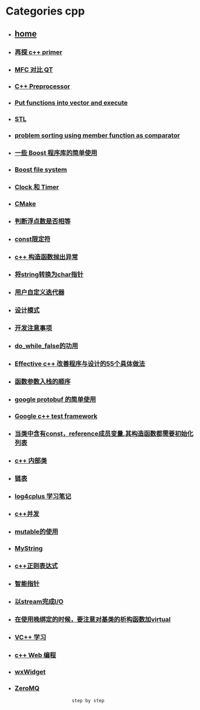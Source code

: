 # Categories cpp
* ## [home](../README.md)
* ### [再探 c++ primer](C++Primer.md)
* ### [MFC 对比 QT](MFC_VS_QT.md)
* ### [C++ Preprocessor](Preprocessor.md)
* ### [Put functions into vector and execute](PutFunctionsIntoVectorAndExecute.md)
* ### [STL](STL.md)
* ### [problem sorting using member function as comparator](algorithmSortNonStaticMemberFunction.md)
* ### [一些 Boost 程序库的简单使用](boost.md)
* ### [Boost file system](boostFileSystem.md)
* ### [Clock 和 Timer](chrono.md)
* ### [CMake](cmake.md)
* ### [判断浮点数是否相等](compareDoubleFloat.md)
* ### [const限定符](const.md)
* ### [c++ 构造函数抛出异常](constructorThrowException.md)
* ### [将string转换为char指针](conv_string_to_char_pointer.md)
* ### [用户自定义迭代器](createOwnIterator.md)
* ### [设计模式](design_patterns.md)
* ### [开发注意事项](develop_care_detail.md)
* ### [do_while_false的功用](do_while_false.md)
* ### [Effective c++ 改善程序与设计的55个具体做法](effectiveCpp55.md)
* ### [函数参数入栈的顺序](function_arg_stack.md)
* ### [google protobuf 的简单使用](googleProtobuf.md)
* ### [Google c++ test framework](google_test_framework.md)
* ### [当类中含有const，reference成员变量,其构造函数都需要初始化列表](initalization_list.md)
* ### [c++ 内部类](inner_class.md)
* ### [链表](linkList.md)
* ### [log4cplus 学习笔记](log4cplus.md)
* ### [c++并发](multiThread.md)
* ### [mutable的使用](mutable.md)
* ### [MyString](myString.md)
* ### [c++正则表达式](regex.md)
* ### [智能指针](smartPointer.md)
* ### [以stream完成I/O](stream_IO.md)
* ### [在使用晚绑定的时候，要注意对基类的析构函数加virtual](vir_del.md)
* ### [VC++ 学习](visualC++.md)
* ### [c++ Web 编程](webProgramming.md)
* ### [wxWidget](wxWidget.md)
* ### [ZeroMQ](zeroMsg.md)
                           step by step